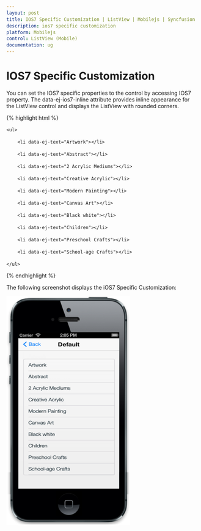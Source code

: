 ```yaml
---
layout: post
title: IOS7 Specific Customization | ListView | Mobilejs | Syncfusion
description: ios7 specific customization
platform: Mobilejs
control: ListView (Mobile)
documentation: ug
---
```


# IOS7 Specific Customization

You can set the IOS7 specific properties to the control by accessing IOS7 property. The data-ej-ios7-inline attribute provides inline appearance for the ListView control and displays the ListView with rounded corners.

{% highlight html %}

<div id="lb" data-role="ejmListView" data-ej-rendermode="ios7" data-ej-ios7-inline="true" data-ej-showheader="true" data-ej-headertitle="Default" data-ej-showheaderbackbutton="true">

	<ul>

		<li data-ej-text="Artwork"></li>

		<li data-ej-text="Abstract"></li>

		<li data-ej-text="2 Acrylic Mediums"></li>

		<li data-ej-text="Creative Acrylic"></li>

		<li data-ej-text="Modern Painting"></li>

		<li data-ej-text="Canvas Art"></li>

		<li data-ej-text="Black white"></li>

		<li data-ej-text="Children"></li>

		<li data-ej-text="Preschool Crafts"></li>

		<li data-ej-text="School-age Crafts"></li>

	</ul>

</div>

{% endhighlight %}

The following screenshot displays the iOS7 Specific Customization:

![](IOS7-Specific-Customization_images/IOS7-Specific-Customization_img1.png)